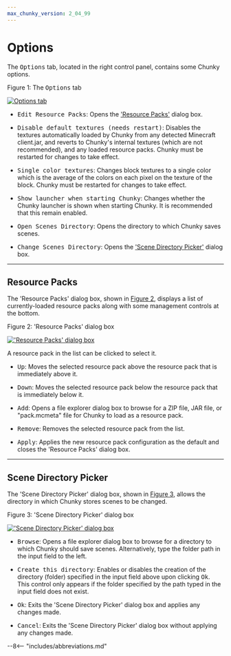 ```yaml
---
max_chunky_version: 2_04_99
---
```


# Options

The <samp>Options</samp> tab, located in the right control panel, contains some Chunky options.

<div class="figure" id="figure-1">
  <p class="figure">Figure 1: The <samp>Options</samp> tab</p>
  <div class="figureimgcontainer">
    <a href="../../../../../img/reference/user_interface/chunky/right_panel_controls/options/options_tab.png">
      <img class="figure" src="../../../../../img/reference/user_interface/chunky/right_panel_controls/options/options_tab.png" alt="Options tab">
    </a>
  </div>
</div>

- <samp>Edit Resource Packs</samp>: Opens the ['Resource Packs'](#resource-packs) dialog box.

- <samp>Disable default textures (needs restart)</samp>: Disables the textures automatically loaded by Chunky from any detected Minecraft client.jar, and reverts to Chunky's internal textures (which are not recommended), and any loaded resource packs. Chunky must be restarted for changes to take effect.

- <samp>Single color textures</samp>: Changes block textures to a single color which is the average of the colors on each pixel on the texture of the block. Chunky must be restarted for changes to take effect.

- <samp>Show launcher when starting Chunky</samp>: Changes whether the Chunky launcher is shown when starting Chunky. It is recommended that this remain enabled.

- <samp>Open Scenes Directory</samp>: Opens the directory to which Chunky saves scenes.

- <samp>Change Scenes Directory</samp>: Opens the ['Scene Directory Picker'](#scene-directory-picker) dialog box.

---

## Resource Packs

The 'Resource Packs' dialog box, shown in [Figure 2](#figure-2), displays a list of currently-loaded resource packs along with some management controls at the bottom.

<div class="figure" id="figure-2">
  <p class="figure">Figure 2: 'Resource Packs' dialog box</p>
  <div class="figureimgcontainer">
    <a href="../../../../../img/reference/user_interface/chunky/right_panel_controls/options/resource_packs_dialog_box.png">
      <img class="figure" src="../../../../../img/reference/user_interface/chunky/right_panel_controls/options/resource_packs_dialog_box.png" alt="'Resource Packs' dialog box">
    </a>
  </div>
</div>

A resource pack in the list can be clicked to select it.

- <samp>Up</samp>: Moves the selected resource pack above the resource pack that is immediately above it.

- <samp>Down</samp>: Moves the selected resource pack below the resource pack that is immediately below it.

- <samp>Add</samp>: Opens a file explorer dialog box to browse for a ZIP file, JAR file, or "pack.mcmeta" file for Chunky to load as a resource pack.

- <samp>Remove</samp>: Removes the selected resource pack from the list.

- <samp>Apply</samp>: Applies the new resource pack configuration as the default and closes the 'Resource Packs' dialog box.

---

## Scene Directory Picker

The 'Scene Directory Picker' dialog box, shown in [Figure 3](#figure-3), allows the directory in which Chunky stores scenes to be changed.

<div class="figure" id="figure-3">
  <p class="figure">Figure 3: 'Scene Directory Picker' dialog box</p>
  <div class="figureimgcontainer">
    <a href="../../../../../img/reference/user_interface/chunky/right_panel_controls/options/scene_directory_picker_dialog_box.png">
      <img class="figure" src="../../../../../img/reference/user_interface/chunky/right_panel_controls/options/scene_directory_picker_dialog_box.png" alt="'Scene Directory Picker' dialog box">
    </a>
  </div>
</div>

- <samp>Browse</samp>: Opens a file explorer dialog box to browse for a directory to which Chunky should save scenes. Alternatively, type the folder path in the input field to the left.

- <samp>Create this directory</samp>: Enables or disables the creation of the directory (folder) specified in the input field above upon clicking <samp>Ok</samp>. This control only appears if the folder specified by the path typed in the input field does not exist.

- <samp>Ok</samp>: Exits the 'Scene Directory Picker' dialog box and applies any changes made.

- <samp>Cancel</samp>: Exits the 'Scene Directory Picker' dialog box without applying any changes made.

--8<-- "includes/abbreviations.md"
